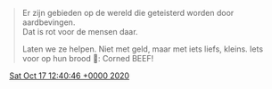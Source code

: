 > Er zijn gebieden op de wereld die geteisterd worden door aardbevingen\.  
> Dat is rot voor de mensen daar\.  
>   
> Laten we ze helpen\. Niet met geld, maar met iets liefs, kleins\. Iets voor op hun brood 🍞: Corned BEEF\!

<img src="../../media/tweet.ico" width="12" /> [Sat Oct 17 12:40:46 +0000 2020](https://twitter.com/DromerDenker/status/1317445449511481344)